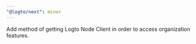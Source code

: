 ```yaml
---
"@logto/next": minor
---
```


Add method of getting Logto Node Client in order to access organization features.
